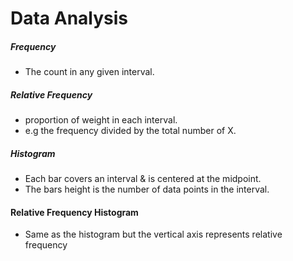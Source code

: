 # Data Analysis

##### Frequency 
- The count in any given interval.

##### Relative Frequency 
- proportion of weight in each interval.
- e.g the frequency divided by the total number of X.

##### Histogram
- Each bar covers an interval & is centered at the midpoint.
- The bars height is the number of data points in the interval.

#### Relative Frequency Histogram
- Same as the histogram but the vertical axis represents relative frequency



